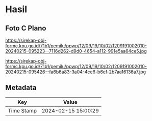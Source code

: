 # Hasil

## Foto C Plano

https://sirekap-obj-formc.kpu.go.id/71b1/pemilu/ppwp/12/09/19/10/02/1209191002010-20240215-095223--7116d262-d9d0-4654-a112-991e5aa64ce5.jpg

https://sirekap-obj-formc.kpu.go.id/71b1/pemilu/ppwp/12/09/19/10/02/1209191002010-20240215-095426--fa6b6a83-3a04-4ce6-b6ef-2b7aa16136a7.jpg


## Metadata

| Key        | Value               |
| ---------- | ------------------- |
| Time Stamp | 2024-02-15 15:00:29 |



